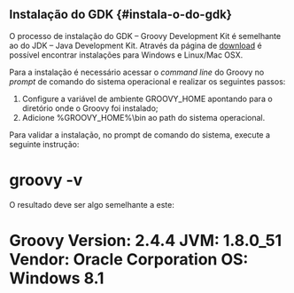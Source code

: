 ## Instalação do GDK {#instala-o-do-gdk}

O processo de instalação do GDK – Groovy Development Kit é semelhante ao do JDK – Java Development Kit. Através da página de [download](http://www.groovy-lang.org/download.html) é possível encontrar instalações para Windows e Linux/Mac OSX.

Para a instalação é necessário acessar o _command line_ do Groovy no _prompt_ de comando do sistema operacional e realizar os seguintes passos:

1.  Configure a variável de ambiente GROOVY_HOME apontando para o diretório onde o Groovy foi instalado;
2.  Adicione %GROOVY_HOME%\bin ao path do sistema operacional.

Para validar a instalação, no prompt de comando do sistema, execute a seguinte instrução:

# groovy -v

O resultado deve ser algo semelhante a este:

# Groovy Version: 2.4.4 JVM: 1.8.0_51 Vendor: Oracle Corporation OS: Windows 8.1
